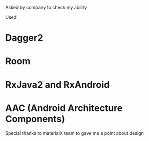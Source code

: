 
Asked by company to check my ability

Used

# Dagger2
# Room
# RxJava2 and RxAndroid
# AAC (Android Architecture Components)


Special thanks to materialX team to gave me a point about design
